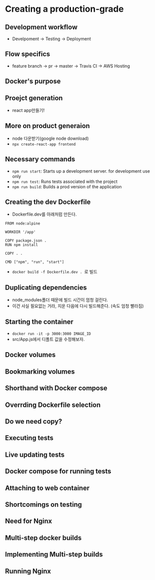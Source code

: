 # Creating a production-grade
## Development workflow
- Develpoment -> Testing -> Deployment
## Flow specifics
- feature branch -> pr -> master -> Travis CI -> AWS Hosting
## Docker's purpose
## Proejct generation
- react app만들기!
## More on product generaion
- node 다운받기(google node download)
- `npx create-react-app frontend`
## Necessary commands
- `npm run start`: Starts up a development server. for development use only
- `npm run test`: Runs tests associated with the project
- `npm run build`: Builds a prod version of the application
## Creating the dev Dockerfile
- Dockerfile.dev를 아래처럼 만든다.
```
FROM node:alpine

WORKDIR '/app'

COPY package.json .
RUN npm install

COPY . .

CMD ["npm", "run", "start"]
```
- `docker build -f Dockerfile.dev . `로 빌드
## Duplicating dependencies
- node_modules폴더 때문에 빌드 시간이 엄청 걸린다.
- 이건 사실 필요없는 거라, 지운 다음에 다시 빌드해준다. (속도 엄청 빨라짐)

## Starting the container
- `docker run -it -p 3000:3000 IMAGE_ID`
- src/App.js에서 디폴트 값을 수정해보자.
## Docker volumes
## Bookmarking volumes
## Shorthand with Docker compose
## Overrding Dockerfile selection
## Do we need copy?
## Executing tests
## Live updating tests
## Docker compose for running tests
## Attaching to web container
## Shortcomings on testing
## Need for Nginx
## Multi-step docker builds
## Implementing Multi-step builds
## Running Nginx